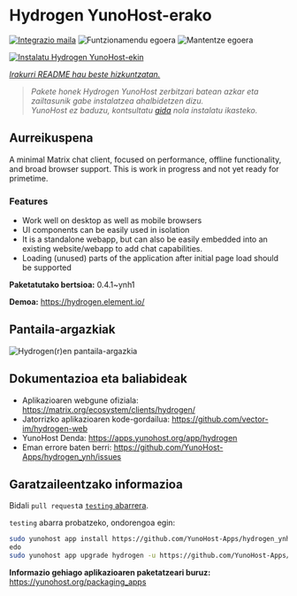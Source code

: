 <!--
Ohart ongi: README hau automatikoki sortu da <https://github.com/YunoHost/apps/tree/master/tools/readme_generator>ri esker
EZ editatu eskuz.
-->

# Hydrogen YunoHost-erako

[![Integrazio maila](https://dash.yunohost.org/integration/hydrogen.svg)](https://dash.yunohost.org/appci/app/hydrogen) ![Funtzionamendu egoera](https://ci-apps.yunohost.org/ci/badges/hydrogen.status.svg) ![Mantentze egoera](https://ci-apps.yunohost.org/ci/badges/hydrogen.maintain.svg)

[![Instalatu Hydrogen YunoHost-ekin](https://install-app.yunohost.org/install-with-yunohost.svg)](https://install-app.yunohost.org/?app=hydrogen)

*[Irakurri README hau beste hizkuntzatan.](./ALL_README.md)*

> *Pakete honek Hydrogen YunoHost zerbitzari batean azkar eta zailtasunik gabe instalatzea ahalbidetzen dizu.*  
> *YunoHost ez baduzu, kontsultatu [gida](https://yunohost.org/install) nola instalatu ikasteko.*

## Aurreikuspena

A minimal Matrix chat client, focused on performance, offline functionality, and broad browser support. This is work in progress and not yet ready for primetime.

### Features

- Work well on desktop as well as mobile browsers
- UI components can be easily used in isolation
- It is a standalone webapp, but can also be easily embedded into an existing website/webapp to add chat capabilities.
- Loading (unused) parts of the application after initial page load should be supported


**Paketatutako bertsioa:** 0.4.1~ynh1

**Demoa:** <https://hydrogen.element.io/>

## Pantaila-argazkiak

![Hydrogen(r)en pantaila-argazkia](./doc/screenshots/hydrogen-large.png)

## Dokumentazioa eta baliabideak

- Aplikazioaren webgune ofiziala: <https://matrix.org/ecosystem/clients/hydrogen/>
- Jatorrizko aplikazioaren kode-gordailua: <https://github.com/vector-im/hydrogen-web>
- YunoHost Denda: <https://apps.yunohost.org/app/hydrogen>
- Eman errore baten berri: <https://github.com/YunoHost-Apps/hydrogen_ynh/issues>

## Garatzaileentzako informazioa

Bidali `pull request`a [`testing` abarrera](https://github.com/YunoHost-Apps/hydrogen_ynh/tree/testing).

`testing` abarra probatzeko, ondorengoa egin:

```bash
sudo yunohost app install https://github.com/YunoHost-Apps/hydrogen_ynh/tree/testing --debug
edo
sudo yunohost app upgrade hydrogen -u https://github.com/YunoHost-Apps/hydrogen_ynh/tree/testing --debug
```

**Informazio gehiago aplikazioaren paketatzeari buruz:** <https://yunohost.org/packaging_apps>
